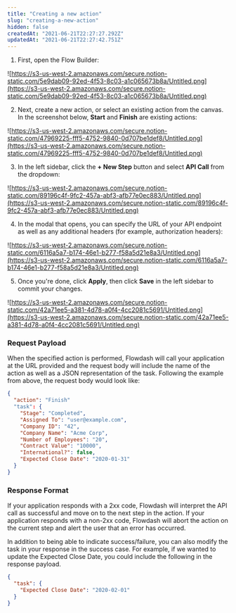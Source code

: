 ```yaml
---
title: "Creating a new action"
slug: "creating-a-new-action"
hidden: false
createdAt: "2021-06-21T22:27:27.292Z"
updatedAt: "2021-06-21T22:27:42.751Z"
---
```

1. First, open the Flow Builder:

![https://s3-us-west-2.amazonaws.com/secure.notion-static.com/5e9dab09-92ed-4f53-8c03-a1c065673b8a/Untitled.png](https://s3-us-west-2.amazonaws.com/secure.notion-static.com/5e9dab09-92ed-4f53-8c03-a1c065673b8a/Untitled.png)

2. Next, create a new action, or select an existing action from the canvas. In the screenshot below, **Start** and **Finish** are existing actions:

![https://s3-us-west-2.amazonaws.com/secure.notion-static.com/47969225-fff5-4752-9840-0d707be1def8/Untitled.png](https://s3-us-west-2.amazonaws.com/secure.notion-static.com/47969225-fff5-4752-9840-0d707be1def8/Untitled.png)

3. In the left sidebar, click the **+ New Step** button and select **API Call** from the dropdown:

![https://s3-us-west-2.amazonaws.com/secure.notion-static.com/89196c4f-9fc2-457a-abf3-afb77e0ec883/Untitled.png](https://s3-us-west-2.amazonaws.com/secure.notion-static.com/89196c4f-9fc2-457a-abf3-afb77e0ec883/Untitled.png)

4. In the modal that opens, you can specify the URL of your API endpoint as well as any additional headers (for example, authorization headers):

![https://s3-us-west-2.amazonaws.com/secure.notion-static.com/6116a5a7-b174-46e1-b277-f58a5d21e8a3/Untitled.png](https://s3-us-west-2.amazonaws.com/secure.notion-static.com/6116a5a7-b174-46e1-b277-f58a5d21e8a3/Untitled.png)

5. Once you're done, click **Apply**, then click **Save** in the left sidebar to commit your changes.

![https://s3-us-west-2.amazonaws.com/secure.notion-static.com/42a71ee5-a381-4d78-a0f4-4cc2081c5691/Untitled.png](https://s3-us-west-2.amazonaws.com/secure.notion-static.com/42a71ee5-a381-4d78-a0f4-4cc2081c5691/Untitled.png)

### Request Payload

When the specified action is performed, Flowdash will call your application at the URL provided and the request body will include the name of the action as well as a JSON representation of the task. Following the example from above, the request body would look like:

```json
{
  "action": "Finish"
  "task": {
    "Stage": "Completed",
    "Assigned To": "user@example.com",
    "Company ID": "42",
    "Company Name": "Acme Corp",
    "Number of Employees": "20",
    "Contract Value": "10000",
    "International?": false,
    "Expected Close Date": "2020-01-31"
  }
}
```

### Response Format

If your application responds with a 2xx code, Flowdash will interpret the API call as successful and move on to the next step in the action. If your application responds with a non-2xx code, Flowdash will abort the action on the current step and alert the user that an error has occurred.

In addition to being able to indicate success/failure, you can also modify the task in your response in the success case. For example, if we wanted to update the Expected Close Date, you could include the following in the response payload.

```json
{
  "task": {
    "Expected Close Date": "2020-02-01"
  }
}
```